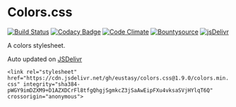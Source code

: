 # Colors.css

[![Build Status](https://travis-ci.org/eustasy/Colors.css.svg?branch=master)](https://travis-ci.org/eustasy/Colors.css)
[![Codacy Badge](https://api.codacy.com/project/badge/Grade/29cee817aa88454996d8863b61d05120)](https://www.codacy.com/app/lewisgoddard/Colors.css?utm_source=github.com&amp;utm_medium=referral&amp;utm_content=eustasy/Colors.css&amp;utm_campaign=Badge_Grade)
[![Code Climate](https://codeclimate.com/github/eustasy/colors.css/badges/gpa.svg)](https://codeclimate.com/github/eustasy/colors.css)
[![Bountysource](https://www.bountysource.com/badge/tracker?tracker_id=4691114)](https://www.bountysource.com/teams/eustasy/issues?tracker_ids=4691114)
[![jsDelivr](https://data.jsdelivr.com/v1/package/gh/eustasy/Colors.css/badge?style=rounded)](https://www.jsdelivr.com/package/gh/eustasy/Colors.css)

A colors stylesheet.

Auto updated on [JSDelivr](https://www.jsdelivr.com/package/gh/eustasy/colors.css)

`<link rel="stylesheet" href="https://cdn.jsdelivr.net/gh/eustasy/colors.css@1.9.0/colors.min.css" integrity="sha384-pWGY9imDZXM9+D1AZXDCrFl8tfgQhgjSgmkcZ3jSaAwEipFXu4vksaSVjHYlqT6Q" crossorigin="anonymous">`
